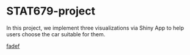 # STAT679-project

In this project, we implement three visualizations via Shiny App to help users choose the car suitable for them.

[fadef](https://github.com/rzhao-99/STAT679-project/edit/main/README.md)
